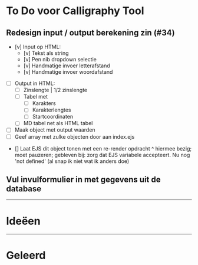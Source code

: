 # To Do voor Calligraphy Tool

## Redesign input / output berekening zin (#34)

- [v] Input op HTML:
  - [v] Tekst als string
  - [v] Pen nib dropdown selectie
  - [v] Handmatige invoer letterafstand
  - [v] Handmatige invoer woordafstand
- [ ] Output in HTML:
  - [ ] Zinslengte | 1/2 zinslengte
  - [ ] Tabel met <!-- Kan een array van objecten zijn, ipv HTML. Dan met EJS uitwerken tot tabel -->
    - [ ] Karakters
    - [ ] Karakterlengtes
    - [ ] Startcoordinaten
  - [ ] MD tabel net als HTML tabel

- [ ] Maak object met output waarden
- [ ] Geef array met zulke objecten door aan index.ejs
- [] Laat EJS dit object tonen met een re-render opdracht
  ^ hiermee bezig; moet pauzeren; gebleven bij: zorg dat EJS variabele accepteert. Nu nog 'not defined' (al snap ik niet wat ik anders doe)

## Vul invulformulier in met gegevens uit de database

-----------

# Ideëen



------

# Geleerd
